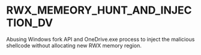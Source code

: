 # RWX_MEMEORY_HUNT_AND_INJECTION_DV
Abusing Windows fork API and OneDrive.exe process to inject the malicious shellcode without allocating new RWX memory region.
